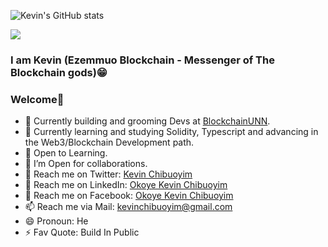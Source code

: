 


![Kevin's GitHub stats](https://github-readme-stats.vercel.app/api?username=ginakev&show_icons=true&count_private=true&theme=merko)

![](https://github-readme-streak-stats.herokuapp.com/?user=ginakev&count_private=true&theme=flag-india)


### I am Kevin (Ezemmuo Blockchain - Messenger of The Blockchain gods)😁

### Welcome👋

- 🔭 Currently building and grooming Devs at [BlockchainUNN](https://github.com/orgs/BlockchainUNN).
- 🌱 Currently learning and studying Solidity, Typescript and advancing in the Web3/Blockchain Development path.
- 🤔 Open to Learning.
- 👯 I’m Open for collaborations.
- 🔗 Reach me on Twitter: [Kevin Chibuoyim](https://twitter.com/kevin_chibuoyim)
- 🔗 Reach me on LinkedIn: [Okoye Kevin Chibuoyim](https://linkedin.com/in/kevin-chibuoyim)
- 🔗 Reach me on Facebook: [Okoye Kevin Chibuoyim](https://facebook.com/kevin.okoye.14)
- 📫 Reach me via Mail: kevinchibuoyim@gmail.com
- 😄 Pronoun: He
- ⚡ Fav Quote: Build In Public
